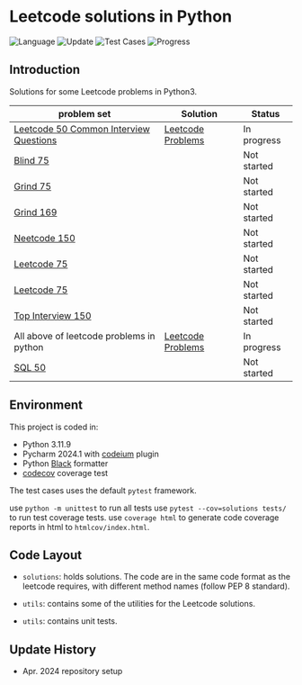 # Leetcode solutions in Python

![Language](https://img.shields.io/badge/Language-Python3-success.svg?logo=Python&logoColor=yellow)
![Update](https://img.shields.io/badge/Update-Daily-success.svg)
![Test Cases](https://img.shields.io/badge/Tests-4-success.svg)
![Progress](https://img.shields.io/badge/Progress-4%2F300-critical.svg)

## Introduction

Solutions for some Leetcode problems in Python3.

| problem set                                                                                                    | Solution                                   | Status      |
|----------------------------------------------------------------------------------------------------------------|--------------------------------------------|-------------|
| [Leetcode 50 Common Interview Questions](media/Clean_Code_Handbook-LeetCode_50_Common_Interview_Questions.pdf) | [Leetcode Problems](leetcode_common_50.md) | In progress |
| [Blind 75](https://leetcode.com/list/oizxjoit)                                                                 |                                            | Not started |
| [Grind 75](https://leetcode.com/list/rab78cw1)                                                                 |                                            | Not started |
| [Grind 169](https://leetcode.com/list/rabvlt31)                                                                |                                            | Not started |
| [Neetcode 150](https://leetcode.com/list/rr2ss0g5)                                                             |                                            | Not started |
| [Leetcode 75](https://leetcode.com/studyplan/leetcode-75/)                                                     |                                            | Not started |
| [Leetcode 75](https://leetcode.com/studyplan/leetcode-75/)                                                     |                                            | Not started |
| [Top Interview 150](https://leetcode.com/studyplan/top-interview-150/)                                         |                                            | Not started |
| All above of leetcode problems in python                                                                       | [Leetcode Problems](leetcode.md)           | In progress |
| [SQL 50](https://leetcode.com/studyplan/top-sql-50/)                                                           |                                            | Not started |

## Environment

This project is coded in:

- Python 3.11.9
- Pycharm 2024.1 with [codeium](https://codeium.com) plugin
- Python [Black](https://github.com/psf/black) formatter
- [codecov](https://codecov.io) coverage test

The test cases uses the default `pytest` framework.

use `python -m unittest` to run all tests
use `pytest --cov=solutions tests/` to run test coverage tests.
use `coverage html` to generate code coverage reports in html to `htmlcov/index.html`.

## Code Layout

- `solutions`: holds solutions.
  The code are in the same code format as the leetcode requires, with different method names (follow PEP 8 standard).

- `utils`: contains some of the utilities for the Leetcode solutions.

- `utils`: contains unit tests.

## Update History

- Apr. 2024 repository setup